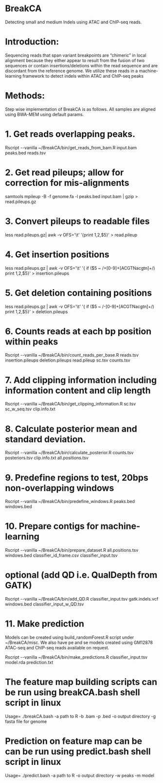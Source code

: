 # BreakCA
Detecting small and medium Indels using ATAC and ChIP-seq reads.

# Introduction: 
Sequencing reads that span variant breakpoints are “chimeric” in local alignment because they either appear to result from the fusion of two sequences or contain insertions/deletions within the read sequence and are discordant from the reference genome. We utilize these reads in a machine-learning framework to detect indels within ATAC and ChIP-seq peaks

# Methods: 
Step wise implementation of BreakCA is as follows. All samples are aligned using BWA-MEM using default params. 

# 1. Get reads overlapping peaks.
Rscript --vanilla  ~/BreakCA/bin/get_reads_from_bam.R input.bam peaks.bed reads.tsv

# 2. Get read pileups; allow for correction for mis-alignments
samtools mpileup -B -f genome.fa -l peaks.bed input.bam | gzip > read.pileups.gz

# 3. Convert pileups to readable files
less read.pileups.gz| awk -v OFS='\t' '{print $1,$2,$5}' > read.pileup

# 4. Get insertion positions
less read.pileups.gz | awk -v OFS='\t' '{ if ($5 ~ /\+[0-9]+[ACGTNacgtn]+/) print $1,$2,$5}' > insertion.pileups

# 5. Get deletion containing positions
less read.pileups.gz | awk -v OFS='\t' '{ if ($5 ~ /-[0-9]+[ACGTNacgtn]+/) print $1,$2,$5}' > deletion.pileups

# 6. Counts reads at each bp position within peaks
Rscript --vanilla ~/BreakCA/bin/count_reads_per_base.R reads.tsv insertion.pileups deletion.pileups read.pileup sc.tsv counts.tsv

# 7. Add clipping information including information content and clip length
Rscript --vanilla ~/BreakCA/bin/get_clipping_information.R sc.tsv sc_w_seq.tsv clip.info.txt

# 8. Calculate posterior mean and standard deviation.
Rscript --vanilla ~/BreakCA/bin/calculate_posterior.R counts.tsv posteriors.tsv clip.info.txt all.positions.tsv

# 9. Predefine regions to test, 20bps non-overlapping windows
Rscript --vanilla ~/BreakCA/bin/predefine_windows.R peaks.bed windows.bed

# 10. Prepare contigs for machine-learning
Rscript --vanilla ~/BreakCA/bin/prepare_dataset.R all.positions.tsv windows.bed classifier_id_frame.csv classifier_input.tsv

# optional (add QD i.e. QualDepth from GATK)
Rscript --vanilla ~/BreakCA/bin/add_QD.R classifier_input.tsv gatk.indels.vcf windows.bed classifier_input_w_QD.tsv 

# 11. Make prediction
Models can be created using build_randomForest.R script under ~/BreakCA/misc. We also have pe and se models created using GM12878 ATAC-seq and ChIP-seq reads available on request.

Rscript --vanilla ~/BreakCA/bin/make_predictions.R classifier_input.tsv model.rda prediction.txt

# The feature map building scripts can be run using breakCA.bash shell script in linux
Usage= ./breakCA.bash -a path to R -b .bam -p .bed -o output directory -g fasta file for genome

# Prediction on feature map can be can be run using predict.bash shell script in linux
Usage= ./predict.bash -a path to R -o output directory -w peaks -m model


